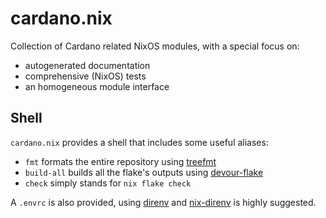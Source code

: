 # cardano.nix

Collection of Cardano related NixOS modules, with a special focus on:

- autogenerated documentation
- comprehensive (NixOS) tests
- an homogeneous module interface

## Shell

`cardano.nix` provides a shell that includes some useful aliases:

- `fmt` formats the entire repository using [treefmt](https://github.com/numtide/treefmt)
- `build-all` builds all the flake's outputs using [devour-flake](https://github.com/srid/devour-flake)
- `check` simply stands for `nix flake check`

A `.envrc` is also provided, using [direnv]() and [nix-direnv](https://github.com/nix-community/nix-direnv) is highly suggested.
